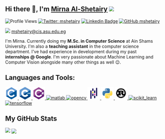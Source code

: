 ## Hi there 👋, I'm [Mirna Al-Shetairy](https://github.com/mshetairy) <img src="https://media4.giphy.com/media/Z8euEPCk9mbGsxhoIE/giphy.gif" width="50"></h2>
![Profile Views](https://komarev.com/ghpvc/?username=mshetairy&style=flat-square&color=7895B2)
[![Twitter: mshetairy](https://img.shields.io/twitter/follow/mshetairy_?style=social)](https://twitter.com/mshetairy_)
[![Linkedin Badge](https://img.shields.io/badge/-LinkedIn-0e76a8?style=flat-square&logo=Linkedin&logoColor=white)](https://www.linkedin.com/in/mshetairy)
[![GitHub mshetairy](https://img.shields.io/github/followers/mshetairy?label=follow&style=social)](https://github.com/mshetairy)

<img src="https://cdn-icons-png.flaticon.com/512/562/562688.png" width="18"> mshetairy@cis.asu.edu.eg

I'm Mirna. Currently doing my **M.Sc. in Computer Science** at Ain Shams University. I'm also a **teaching assistant** in the computer science department. I've had experience in development during my past **internships @ Google**. I'm very passionate about Machine Learning and Computer Vision alongside many other things as well 😉. 

## Languages and Tools:
<p align="left"> <a href="https://www.cprogramming.com/" target="_blank" rel="noreferrer"> <img src="https://raw.githubusercontent.com/devicons/devicon/master/icons/c/c-original.svg" alt="c" width="40" height="40"/> </a> <a href="https://www.w3schools.com/cpp/" target="_blank" rel="noreferrer"> <img src="https://raw.githubusercontent.com/devicons/devicon/master/icons/cplusplus/cplusplus-original.svg" alt="cplusplus" width="40" height="40"/> </a> <a href="https://www.w3schools.com/cs/" target="_blank" rel="noreferrer"> <img src="https://raw.githubusercontent.com/devicons/devicon/master/icons/csharp/csharp-original.svg" alt="csharp" width="40" height="40"/> </a> <a href="https://www.mathworks.com/" target="_blank" rel="noreferrer"> <img src="https://upload.wikimedia.org/wikipedia/commons/2/21/Matlab_Logo.png" alt="matlab" width="40" height="40"/> </a> <a href="https://opencv.org/" target="_blank" rel="noreferrer"> <img src="https://www.vectorlogo.zone/logos/opencv/opencv-icon.svg" alt="opencv" width="40" height="40"/> </a> <a href="https://pandas.pydata.org/" target="_blank" rel="noreferrer"> <img src="https://raw.githubusercontent.com/devicons/devicon/2ae2a900d2f041da66e950e4d48052658d850630/icons/pandas/pandas-original.svg" alt="pandas" width="40" height="40"/> </a> <a href="https://www.python.org" target="_blank" rel="noreferrer"> <img src="https://raw.githubusercontent.com/devicons/devicon/master/icons/python/python-original.svg" alt="python" width="40" height="40"/> </a> <a href="https://www.rust-lang.org" target="_blank" rel="noreferrer"> <img src="https://raw.githubusercontent.com/devicons/devicon/master/icons/rust/rust-plain.svg" alt="rust" width="40" height="40"/> </a> <a href="https://scikit-learn.org/" target="_blank" rel="noreferrer"> <img src="https://upload.wikimedia.org/wikipedia/commons/0/05/Scikit_learn_logo_small.svg" alt="scikit_learn" width="40" height="40"/> </a> <a href="https://www.tensorflow.org" target="_blank" rel="noreferrer"> <img src="https://www.vectorlogo.zone/logos/tensorflow/tensorflow-icon.svg" alt="tensorflow" width="40" height="40"/> </a> </p>


## My GitHub Stats
<p><img align="left" src="https://github-readme-stats.vercel.app/api?username=mshetairy&theme=graywhite&show_icons=true&hide=starts,issues" /></p>
<p>&nbsp;<img align="center" src="https://github-readme-stats.vercel.app/api/top-langs/?username=mshetairy&layout=compact&theme=graywhite" /></p>
